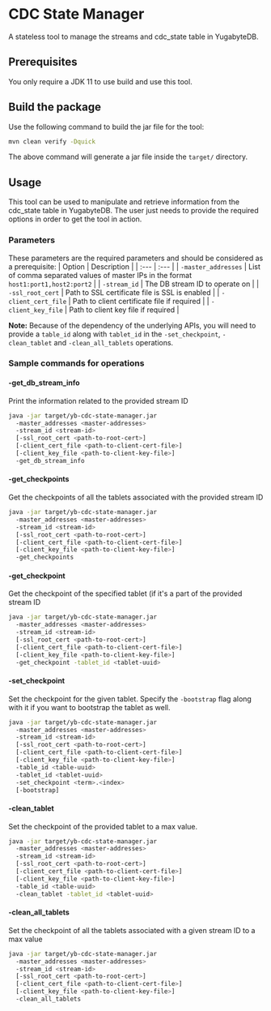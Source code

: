 # CDC State Manager
A stateless tool to manage the streams and cdc_state table in YugabyteDB.

## Prerequisites
You only require a JDK 11 to use build and use this tool.

## Build the package
Use the following command to build the jar file for the tool:

```sh
mvn clean verify -Dquick
```

The above command will generate a jar file inside the `target/` directory.

## Usage
This tool can be used to manipulate and retrieve information from the cdc_state table in YugabyteDB. The user just needs to provide the required options in order to get the tool in action.

### Parameters
These parameters are the required parameters and should be considered as a prerequisite:
| Option | Description |
| :--- | :--- |
| `-master_addresses` | List of comma separated values of master IPs in the format `host1:port1,host2:port2` |
| `-stream_id` | The DB stream ID to operate on |
| `-ssl_root_cert` | Path to SSL certificate file is SSL is enabled |
| `-client_cert_file` | Path to client certificate file if required |
| `-client_key_file` | Path to client key file if required |

**Note:** Because of the dependency of the underlying APIs, you will need to provide a `table_id` along with `tablet_id` in the `-set_checkpoint`, `-clean_tablet` and `-clean_all_tablets` operations.

<!-- ### Operations
| Option | Arguments (if any) | Description |
| :--- | :---: | :--- |
| `-get_db_stream_info` | | Print the information related to the provided stream ID |
| `-get_checkpoints` | | Get the checkpoints of all the tablets associated with the provided stream ID |
| `-get_checkpoint` | | Get the checkpoint of the specified tablet (if it's a part of the provided stream ID |
| `-set_checkpoint` | `<term>.<index>` | Set the checkpoint for a tablet |
| `-bootstrap` | | Bootstrap the tablet while setting a checkpoint |
| `-clean_tablet` | | Set the checkpoint of the provided tablet to a max value |
| `-clean_all_tablets` | | Set the checkpoint of all the tablets associated with a given stream ID to a max value | -->

### Sample commands for operations

#### -get_db_stream_info
Print the information related to the provided stream ID

```sh
java -jar target/yb-cdc-state-manager.jar
  -master_addresses <master-addresses>
  -stream_id <stream-id>
  [-ssl_root_cert <path-to-root-cert>]
  [-client_cert_file <path-to-client-cert-file>]
  [-client_key_file <path-to-client-key-file>]
  -get_db_stream_info
```

#### -get_checkpoints
Get the checkpoints of all the tablets associated with the provided stream ID

```sh
java -jar target/yb-cdc-state-manager.jar
  -master_addresses <master-addresses>
  -stream_id <stream-id>
  [-ssl_root_cert <path-to-root-cert>]
  [-client_cert_file <path-to-client-cert-file>]
  [-client_key_file <path-to-client-key-file>]
  -get_checkpoints
```
#### -get_checkpoint
Get the checkpoint of the specified tablet (if it's a part of the provided stream ID

```sh
java -jar target/yb-cdc-state-manager.jar
  -master_addresses <master-addresses>
  -stream_id <stream-id>
  [-ssl_root_cert <path-to-root-cert>]
  [-client_cert_file <path-to-client-cert-file>]
  [-client_key_file <path-to-client-key-file>]
  -get_checkpoint -tablet_id <tablet-uuid>
```

#### -set_checkpoint
Set the checkpoint for the given tablet. Specify the `-bootstrap` flag along with it if you want to bootstrap the tablet as well.

```sh
java -jar target/yb-cdc-state-manager.jar
  -master_addresses <master-addresses>
  -stream_id <stream-id>
  [-ssl_root_cert <path-to-root-cert>]
  [-client_cert_file <path-to-client-cert-file>]
  [-client_key_file <path-to-client-key-file>]
  -table_id <table-uuid>
  -tablet_id <tablet-uuid>
  -set_checkpoint <term>.<index>
  [-bootstrap]
```

#### -clean_tablet
Set the checkpoint of the provided tablet to a max value.

```sh
java -jar target/yb-cdc-state-manager.jar
  -master_addresses <master-addresses>
  -stream_id <stream-id>
  [-ssl_root_cert <path-to-root-cert>]
  [-client_cert_file <path-to-client-cert-file>]
  [-client_key_file <path-to-client-key-file>]
  -table_id <table-uuid>
  -clean_tablet -tablet_id <tablet-uuid>
```

#### -clean_all_tablets
Set the checkpoint of all the tablets associated with a given stream ID to a max value


```sh
java -jar target/yb-cdc-state-manager.jar
  -master_addresses <master-addresses>
  -stream_id <stream-id>
  [-ssl_root_cert <path-to-root-cert>]
  [-client_cert_file <path-to-client-cert-file>]
  [-client_key_file <path-to-client-key-file>]
  -clean_all_tablets
```
